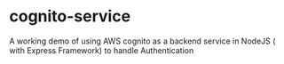# cognito-service

A working demo of using AWS cognito as a backend service in NodeJS ( with Express Framework) to handle Authentication
